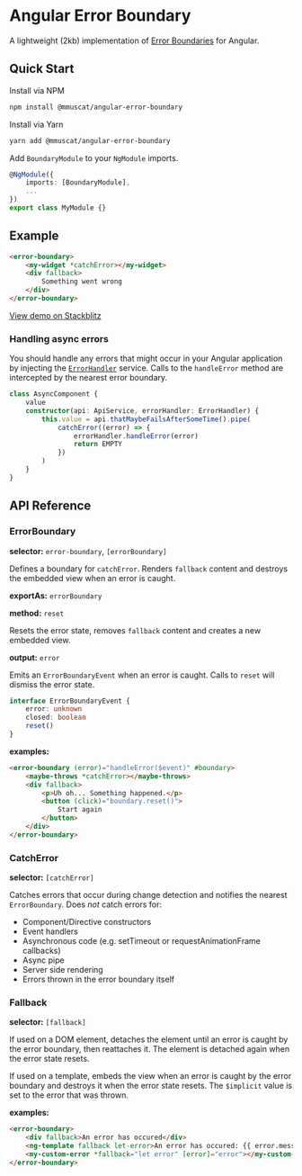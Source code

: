 # Angular Error Boundary

A lightweight (2kb) implementation of [Error Boundaries](https://reactjs.org/docs/error-boundaries.html) for Angular.

## Quick Start

Install via NPM

```bash
npm install @mmuscat/angular-error-boundary
```

Install via Yarn

```bash
yarn add @mmuscat/angular-error-boundary
```

Add `BoundaryModule` to your `NgModule` imports.

```ts
@NgModule({
    imports: [BoundaryModule],
    ...
})
export class MyModule {}
```

## Example

```html
<error-boundary>
    <my-widget *catchError></my-widget>
    <div fallback>
        Something went wrong
    </div>
</error-boundary>
```

[View demo on Stackblitz](https://stackblitz.com/edit/angular-error-boundary?file=src%2Fapp%2Fapp.component.html)

### Handling async errors

You should handle any errors that might occur in your Angular application by
injecting the [`ErrorHandler`](https://angular.io/api/core/ErrorHandler) service.
Calls to the `handleError` method are intercepted by the nearest error boundary.

```ts
class AsyncComponent {
    value
    constructor(api: ApiService, errorHandler: ErrorHandler) {
        this.value = api.thatMaybeFailsAfterSomeTime().pipe(
            catchError((error) => {
                errorHandler.handleError(error)
                return EMPTY
            })
        )
    }
}
```

## API Reference

### ErrorBoundary

**selector:** `error-boundary`, `[errorBoundary]`

Defines a boundary for `catchError`. Renders `fallback` content and destroys
the embedded view when an error is caught.

**exportAs:** `errorBoundary`

**method:** `reset`

Resets the error state, removes `fallback` content and creates a new
embedded view.

**output:** `error`

Emits an `ErrorBoundaryEvent` when an error is caught. Calls to `reset` will
dismiss the error state.

```ts
interface ErrorBoundaryEvent {
    error: unknown
    closed: boolean
    reset()
}
```

**examples:**
```html
<error-boundary (error)="handleError($event)" #boundary>
    <maybe-throws *catchError></maybe-throws>
    <div fallback>
        <p>Uh oh... Something happened.</p>
        <button (click)="boundary.reset()">
            Start again
        </button>
    </div>
</error-boundary>
```

### CatchError

**selector:** `[catchError]`

Catches errors that occur during change detection and notifies the nearest
`ErrorBoundary`. Does *not* catch errors for:

- Component/Directive constructors
- Event handlers
- Asynchronous code (e.g. setTimeout or requestAnimationFrame callbacks)
- Async pipe
- Server side rendering
- Errors thrown in the error boundary itself 

### Fallback

**selector:** `[fallback]`

If used on a DOM element, detaches the element until an error is caught by the
error boundary, then reattaches it. The element is detached again when the error
state resets.

If used on a template, embeds the view when an error is caught by the error boundary
and destroys it when the error state resets. The `$implicit` value is set to the
error that was thrown.

**examples:**
```html
<error-boundary>
    <div fallback>An error has occured</div>
    <ng-template fallback let-error>An error has occured: {{ error.message }}</ng-template>
    <my-custom-error *fallback="let error" [error]="error"></my-custom-error>
</error-boundary>
```